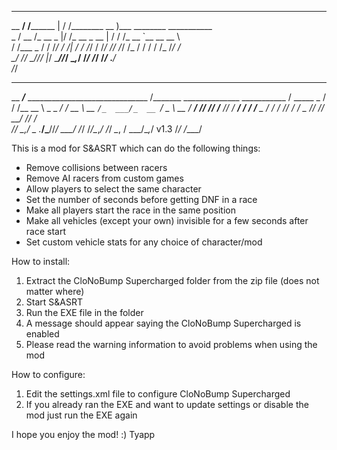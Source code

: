  ______________     _____   __     ________                                         
 __  ____/__  /________  | / /________  __ )___  ________ ___________               
 _  /    __  /_  __ \_   |/ /_  __ \_  __  |  / / /_  __ `__ \__  __ \              
 / /___  _  / / /_/ /  /|  / / /_/ /  /_/ // /_/ /_  / / / / /_  /_/ /              
 \____/  /_/  \____//_/ |_/  \____//_____/ \__,_/ /_/ /_/ /_/_  .___/               
                                                            /_/                    
 ________                                ______                            _________
 __  ___/___  ______________________________  /_______ ______________ ___________  /
 _____ \_  / / /__  __ \  _ \_  ___/  ___/_  __ \  __ `/_  ___/_  __ `/  _ \  __  / 
 ____/ // /_/ /__  /_/ /  __/  /   / /__ _  / / / /_/ /_  /   _  /_/ //  __/ /_/ /  
 /____/ \__,_/ _  .___/\___//_/    \___/ /_/ /_/\__,_/ /_/    _\__, / \___/\__,_/ v1.3
              /_/                                            /____/                

This is a mod for S&ASRT which can do the following things:
 * Remove collisions between racers
 * Remove AI racers from custom games
 * Allow players to select the same character
 * Set the number of seconds before getting DNF in a race
 * Make all players start the race in the same position
 * Make all vehicles (except your own) invisible for a few seconds after race start
 * Set custom vehicle stats for any choice of character/mod

How to install:
 1. Extract the CloNoBump Supercharged folder from the zip file (does not matter where)
 2. Start S&ASRT
 3. Run the EXE file in the folder
 4. A message should appear saying the CloNoBump Supercharged is enabled
 5. Please read the warning information to avoid problems when using the mod

How to configure:
 1. Edit the settings.xml file to configure CloNoBump Supercharged
 2. If you already ran the EXE and want to update settings or disable the mod just run the EXE again


I hope you enjoy the mod! :)
Tyapp
